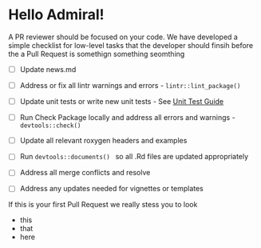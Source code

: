 
# Hello Admiral!

A PR reviewer should be focused on your code.  We have developed a simple checklist for low-level tasks that the developer should finsih before the a Pull Request is somethign something seomthing

- [ ] Update news.md
- [ ] Address or fix all lintr warnings and errors - `lintr::lint_package()`
- [ ] Update unit tests or write new unit tests - See [Unit Test Guide](https://roche-gsk.github.io/admiral/articles/unit_test_guidance.html)
- [ ] Run Check Package locally and address all errors and warnings - ` devtools::check()`
- [ ] Update all relevant roxygen headers and examples 
- [ ] Run `devtools::documents() ` so all .Rd files are updated appropriately
- [ ] Address all merge conflicts and resolve
- [ ] Address any updates needed for vignettes or templates


If this is your first Pull Request we really stess you to look

* this
* that
* here



